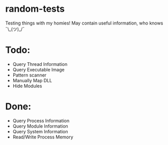 # random-tests
Testing things with my homies! May contain useful information, who knows ¯\\\_(ツ)\_/¯

# Todo:

- Query Thread Information
- Query Executable Image
- Pattern scanner
- Manually Map DLL
- Hide Modules

# Done:
- Query Process Information
- Query Module Information
- Query System Information
- Read/Write Process Memory
